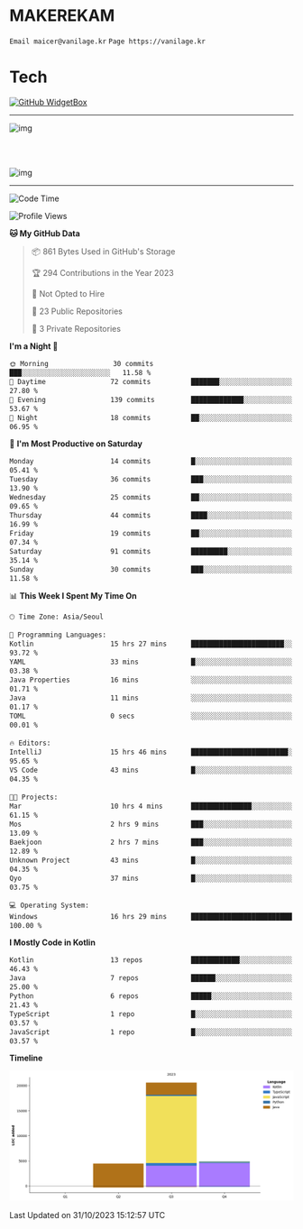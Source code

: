 # MAKEREKAM

`Email maicer@vanilage.kr`
`Page https://vanilage.kr`

# Tech

[![GitHub WidgetBox](https://github-widgetbox.vercel.app/api/skills?languages=python,js,ts,c,cpp,cs,java,kotlin,bash,md,html,css,xml,yaml,swift,powershell,json,R,SQL,php&tools=git,npm,gradle,nodejs,vercel,nginx&includeNames=true&theme=darkmode)](https://github.com/Jurredr/github-widgetbox)

---

![img](https://github-readme-stats.vercel.app/api/top-langs/?username=MAKEREKAM&layout=compact&theme=gruvbox)

<br>
<br>

![img](https://github-readme-stats.vercel.app/api/?username=MAKEREKAM&layout=compact&theme=gruvbox)

---

<!--START_SECTION:waka-->
![Code Time](http://img.shields.io/badge/Code%20Time-67%20hrs%2010%20mins-blue)

![Profile Views](http://img.shields.io/badge/Profile%20Views-3-blue)

**🐱 My GitHub Data** 

> 📦 861 Bytes Used in GitHub's Storage 
 > 
> 🏆 294 Contributions in the Year 2023
 > 
> 🚫 Not Opted to Hire
 > 
> 📜 23 Public Repositories 
 > 
> 🔑 3 Private Repositories 
 > 
**I'm a Night 🦉** 

```text
🌞 Morning                30 commits          ███░░░░░░░░░░░░░░░░░░░░░░   11.58 % 
🌆 Daytime                72 commits          ███████░░░░░░░░░░░░░░░░░░   27.80 % 
🌃 Evening                139 commits         █████████████░░░░░░░░░░░░   53.67 % 
🌙 Night                  18 commits          ██░░░░░░░░░░░░░░░░░░░░░░░   06.95 % 
```
📅 **I'm Most Productive on Saturday** 

```text
Monday                   14 commits          █░░░░░░░░░░░░░░░░░░░░░░░░   05.41 % 
Tuesday                  36 commits          ███░░░░░░░░░░░░░░░░░░░░░░   13.90 % 
Wednesday                25 commits          ██░░░░░░░░░░░░░░░░░░░░░░░   09.65 % 
Thursday                 44 commits          ████░░░░░░░░░░░░░░░░░░░░░   16.99 % 
Friday                   19 commits          ██░░░░░░░░░░░░░░░░░░░░░░░   07.34 % 
Saturday                 91 commits          █████████░░░░░░░░░░░░░░░░   35.14 % 
Sunday                   30 commits          ███░░░░░░░░░░░░░░░░░░░░░░   11.58 % 
```


📊 **This Week I Spent My Time On** 

```text
🕑︎ Time Zone: Asia/Seoul

💬 Programming Languages: 
Kotlin                   15 hrs 27 mins      ███████████████████████░░   93.72 % 
YAML                     33 mins             █░░░░░░░░░░░░░░░░░░░░░░░░   03.38 % 
Java Properties          16 mins             ░░░░░░░░░░░░░░░░░░░░░░░░░   01.71 % 
Java                     11 mins             ░░░░░░░░░░░░░░░░░░░░░░░░░   01.17 % 
TOML                     0 secs              ░░░░░░░░░░░░░░░░░░░░░░░░░   00.01 % 

🔥 Editors: 
IntelliJ                 15 hrs 46 mins      ████████████████████████░   95.65 % 
VS Code                  43 mins             █░░░░░░░░░░░░░░░░░░░░░░░░   04.35 % 

🐱‍💻 Projects: 
Mar                      10 hrs 4 mins       ███████████████░░░░░░░░░░   61.15 % 
Mos                      2 hrs 9 mins        ███░░░░░░░░░░░░░░░░░░░░░░   13.09 % 
Baekjoon                 2 hrs 7 mins        ███░░░░░░░░░░░░░░░░░░░░░░   12.89 % 
Unknown Project          43 mins             █░░░░░░░░░░░░░░░░░░░░░░░░   04.35 % 
Qyo                      37 mins             █░░░░░░░░░░░░░░░░░░░░░░░░   03.75 % 

💻 Operating System: 
Windows                  16 hrs 29 mins      █████████████████████████   100.00 % 
```

**I Mostly Code in Kotlin** 

```text
Kotlin                   13 repos            ████████████░░░░░░░░░░░░░   46.43 % 
Java                     7 repos             ██████░░░░░░░░░░░░░░░░░░░   25.00 % 
Python                   6 repos             █████░░░░░░░░░░░░░░░░░░░░   21.43 % 
TypeScript               1 repo              █░░░░░░░░░░░░░░░░░░░░░░░░   03.57 % 
JavaScript               1 repo              █░░░░░░░░░░░░░░░░░░░░░░░░   03.57 % 
```



**Timeline**

![Lines of Code chart](https://raw.githubusercontent.com/MAKEREKAM/MAKEREKAM/main/assets/bar_graph.png)


 Last Updated on 31/10/2023 15:12:57 UTC
<!--END_SECTION:waka-->
